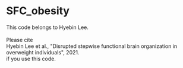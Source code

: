 # SFC_obesity
This code belongs to Hyebin Lee.<br /><br />
Please cite <br />
Hyebin Lee et al., "Disrupted stepwise functional brain organization in overweight individuals", 2021.<br />
if you use this code.
